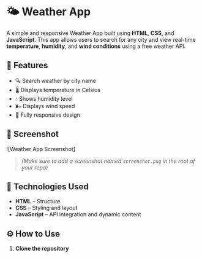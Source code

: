 # 🌤️ Weather App

A simple and responsive Weather App built using **HTML**, **CSS**, and **JavaScript**. This app allows users to search for any city and view real-time **temperature**, **humidity**, and **wind conditions** using a free weather API.

## 🚀 Features

- 🔍 Search weather by city name
- 🌡️ Displays temperature in Celsius
- 💧 Shows humidity level
- 🌬️ Displays wind speed
- 📱 Fully responsive design

## 📸 Screenshot

![Weather App Screenshot]

> *(Make sure to add a screenshot named `screenshot.png` in the root of your repo)*

## 🔧 Technologies Used

- **HTML** – Structure
- **CSS** – Styling and layout
- **JavaScript** – API integration and dynamic content


## ⚙️ How to Use

1. **Clone the repository**
   ```bash
  
